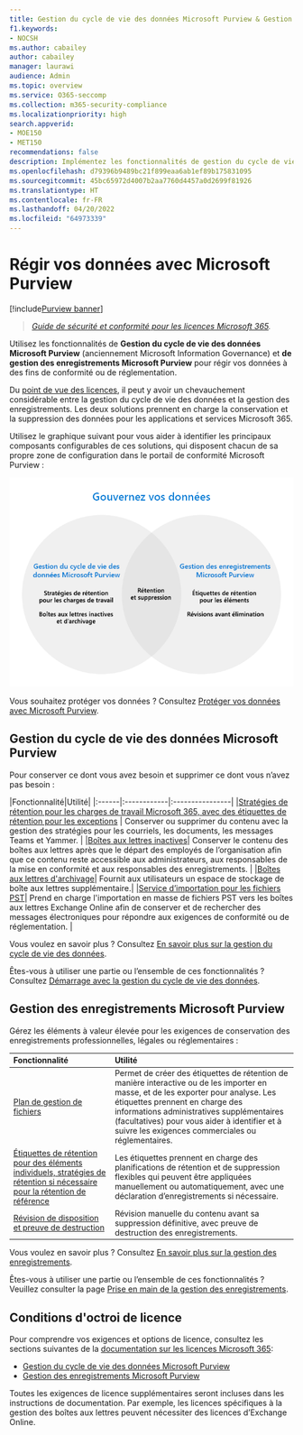 ```yaml
---
title: Gestion du cycle de vie des données Microsoft Purview & Gestion des enregistrements Microsoft Purview
f1.keywords:
- NOCSH
ms.author: cabailey
author: cabailey
manager: laurawi
audience: Admin
ms.topic: overview
ms.service: O365-seccomp
ms.collection: m365-security-compliance
ms.localizationpriority: high
search.appverid:
- MOE150
- MET150
recommendations: false
description: Implémentez les fonctionnalités de gestion du cycle de vie des données Microsoft Purview et de gestion des enregistrements Microsoft Purview pour gérer vos données en fonction des exigences de conformité ou de réglementation.
ms.openlocfilehash: d79396b9489bc21f899eaa6ab1ef89b175831095
ms.sourcegitcommit: 45bc65972d4007b2aa7760d4457a0d2699f81926
ms.translationtype: HT
ms.contentlocale: fr-FR
ms.lasthandoff: 04/20/2022
ms.locfileid: "64973339"
---
```

# <a name="govern-your-data-with-microsoft-purview"></a>Régir vos données avec Microsoft Purview

[!include[Purview banner](../includes/purview-rebrand-banner.md)]

>*[Guide de sécurité et conformité pour les licences Microsoft 365](/office365/servicedescriptions/microsoft-365-service-descriptions/microsoft-365-tenantlevel-services-licensing-guidance/microsoft-365-security-compliance-licensing-guidance).*

Utilisez les fonctionnalités de **Gestion du cycle de vie des données Microsoft Purview** (anciennement Microsoft Information Governance) et **de gestion des enregistrements Microsoft Purview** pour régir vos données à des fins de conformité ou de réglementation.

Du [point de vue des licences](#licensing-requirements), il peut y avoir un chevauchement considérable entre la gestion du cycle de vie des données et la gestion des enregistrements. Les deux solutions prennent en charge la conservation et la suppression des données pour les applications et services Microsoft 365.

Utilisez le graphique suivant pour vous aider à identifier les principaux composants configurables de ces solutions, qui disposent chacun de sa propre zone de configuration dans le portail de conformité Microsoft Purview :

![Principaux composants à configurer et à utiliser pour régir vos données avec Microsoft Purview.](../media/govern-your-data.png)

Vous souhaitez protéger vos données ? Consultez [Protéger vos données avec Microsoft Purview](information-protection.md).

## <a name="microsoft-purview-data-lifecycle-management"></a>Gestion du cycle de vie des données Microsoft Purview

Pour conserver ce dont vous avez besoin et supprimer ce dont vous n’avez pas besoin :
 
|Fonctionnalité|Utilité|
|:------|:------------|:----------------|
|[Stratégies de rétention pour les charges de travail Microsoft 365, avec des étiquettes de rétention pour les exceptions](retention.md) | Conserver ou supprimer du contenu avec la gestion des stratégies pour les courriels, les documents, les messages Teams et Yammer. |
|[Boîtes aux lettres inactives](inactive-mailboxes-in-office-365.md)| Conserver le contenu des boîtes aux lettres après que le départ des employés de l’organisation afin que ce contenu reste accessible aux administrateurs, aux responsables de la mise en conformité et aux responsables des enregistrements. |
|[Boîtes aux lettres d'archivage](archive-mailboxes.md)| Fournit aux utilisateurs un espace de stockage de boîte aux lettres supplémentaire.|
|[Service d’importation pour les fichiers PST](importing-pst-files-to-office-365.md)| Prend en charge l'importation en masse de fichiers PST vers les boîtes aux lettres Exchange Online afin de conserver et de rechercher des messages électroniques pour répondre aux exigences de conformité ou de réglementation. |

Vous voulez en savoir plus ? Consultez [En savoir plus sur la gestion du cycle de vie des données](data-lifecycle-management.md).

Êtes-vous à utiliser une partie ou l’ensemble de ces fonctionnalités ? Consultez [Démarrage avec la gestion du cycle de vie des données](get-started-with-data-lifecycle-management.md).


## <a name="microsoft-purview-records-management"></a>Gestion des enregistrements Microsoft Purview

Gérez les éléments à valeur élevée pour les exigences de conservation des enregistrements professionnelles, légales ou réglementaires :

|Fonctionnalité|Utilité|
|:---------|:---------------------------|
|[Plan de gestion de fichiers](file-plan-manager.md)| Permet de créer des étiquettes de rétention de manière interactive ou de les importer en masse, et de les exporter pour analyse. Les étiquettes prennent en charge des informations administratives supplémentaires (facultatives) pour vous aider à identifier et à suivre les exigences commerciales ou réglementaires. |
|[Étiquettes de rétention pour des éléments individuels, stratégies de rétention si nécessaire pour la rétention de référence](retention.md)| Les étiquettes prennent en charge des planifications de rétention et de suppression flexibles qui peuvent être appliquées manuellement ou automatiquement, avec une déclaration d’enregistrements si nécessaire. |
|[Révision de disposition et preuve de destruction](disposition.md)| Révision manuelle du contenu avant sa suppression définitive, avec preuve de destruction des enregistrements.|

Vous voulez en savoir plus ? Consultez [En savoir plus sur la gestion des enregistrements](records-management.md).

Êtes-vous à utiliser une partie ou l’ensemble de ces fonctionnalités ? Veuillez consulter la page [Prise en main de la gestion des enregistrements](get-started-with-records-management.md).


## <a name="licensing-requirements"></a>Conditions d'octroi de licence

Pour comprendre vos exigences et options de licence, consultez les sections suivantes de la [documentation sur les licences Microsoft 365](/office365/servicedescriptions/microsoft-365-service-descriptions/microsoft-365-tenantlevel-services-licensing-guidance/microsoft-365-security-compliance-licensing-guidance): 
- [Gestion du cycle de vie des données Microsoft Purview](/office365/servicedescriptions/microsoft-365-service-descriptions/microsoft-365-tenantlevel-services-licensing-guidance/microsoft-365-security-compliance-licensing-guidance#microsoft-purview-data-lifecycle-management)
- [Gestion des enregistrements Microsoft Purview](/office365/servicedescriptions/microsoft-365-service-descriptions/microsoft-365-tenantlevel-services-licensing-guidance/microsoft-365-security-compliance-licensing-guidance#microsoft-purview-records-management)

Toutes les exigences de licence supplémentaires seront incluses dans les instructions de documentation. Par exemple, les licences spécifiques à la gestion des boîtes aux lettres peuvent nécessiter des licences d’Exchange Online.